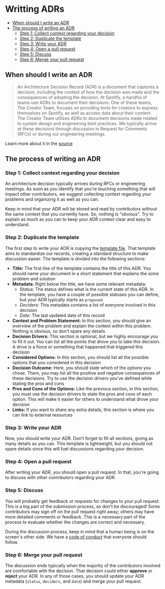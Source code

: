 # Writting ADRs

* [When should I write an ADR](#when-should-i-write-an-adr)
* [The process of writing an ADR](#the-process-of-writing-an-adr)
  * [Step 1: Collect context regarding your decision](#step-1-collect-context-regarding-your-decision)
  * [Step 2: Duplicate the template](#step-2-duplicate-the-template)
  * [Step 3: Write your ADR](#step-3-write-your-adr)
  * [Step 4: Open a pull request](#step-4-open-a-pull-request)
  * [Step 5: Discuss](#step-5-discuss)
  * [Step 6: Merge your pull request](#step-6-merge-your-pull-request)

## When should I write an ADR

> An Architecture Decision Record (ADR) is a document that captures a decision, including the context of how the decision was made and the consequences of adopting the decision. At Spotify, a handful of teams use ADRs to document their decisions. One of these teams, The Creator Team, focuses on providing tools for creators to express themselves on Spotify, as well as access data about their content. The Creator Team utilizes ADRs to document decisions made related to system design and engineering best practices. We typically arrive at these decisions through discussion in Request for Comments (RFCs) or during our engineering meetings.

Learn more about it in the [source][spotify-when-to-write-adr]

## The process of writing an ADR

### Step 1: Collect context regarding your decision

An architecture decision typically arrives during RFCs or engineering meetings. As soon as you identify that you're touching something that will impact other contributors, we suggest collecting context regarding your problems and organizing it as well as you can.

Keep in mind that your ADR will be stored and read by contributors without the same context that you currently have. So, nothing is "obvious". Try to explain as much as you can to keep your ADR context clear and easy to understand.

### Step 2: Duplicate the template

The first step to write your ADR is copying the [template file][adr-template]. That template aims to standardize our records, creating a standard structure to make discussion easier. The template is divided into the following sections:

* **Title:** The first line of the template contains the title of this ADR. You should name your document in a short statement that explains the solve problem and solution
* **Metadata:** Right below the title, we have some relevant metadata:
  * *Status:* The status defines what is the current state of this ADR. In the template, you have a couple of possible statuses you can define, but your ADR typically starts as `proposed.`
  * *Deciders:* This metadata contains a list of everyone involved in this decision
  * *Date:* The last updated date of this record
* **Context and Problem Statement:** In this section, you should give an overview of the problem and explain the context within this problem. Nothing is obvious, so don't spare any details
* **Decision Drivers:** This section is optional, but we highly encourage you to fill it out. You can list all the points that drove you to take this decision. A drive is a force or something that happened that triggered this decision
* **Considered Options:** In this section, you should list all the possible options that you considered in this decision
* **Decision Outcome:** Here, you should state which of the options you chose. Them, you may list all the positive and negative consequences of these decisions. Try to use the decision drivers you've defined while stating the pros and cons
* **Pros and Cons of the Options:** Like the previous section, in this section, you must use the decision drivers to state the pros and cons of each option. This will make it easier for others to understand what drove your decision
* **Links:** If you want to share any extra details, this section is where you can link to external resources

### Step 3: Write your ADR

Now, you should write your ADR. Don't forget to fill all sections, giving as many details as you can. This template is lightweight, but you should not spare details since this will fuel discussions regarding your decision.

### Step 4: Open a pull request

After writing your ADR, you should open a pull request. In that, you're going to discuss with other contributors regarding your ADR.

### Step 5: Discuss

You will probably get feedback or requests for changes to your pull request. This is a big part of the submission process, so don't be discouraged! Some contributors may sign off on the pull request right away; others may have more detailed comments or feedback. This is a necessary part of the process to evaluate whether the changes are correct and necessary.

During the discussion process, keep in mind that a human being is on the screen's other side. We have a [code of conduct][code-of-conduct] that everyone should follow.

### Step 6: Merge your pull request

The discussion ends typically when the majority of the contributors involved are comfortable with the decision. That decision could either **approve** or **reject** your ADR. In any of those cases, you should update your ADR metadata (`status`, `deciders`, and `date`) and merge your pull request.

[spotify-when-to-write-adr]: https://engineering.atspotify.com/2020/04/14/when-should-i-write-an-architecture-decision-record/
[adr-template]: ../adl/TEMPLATE.md
[code-of-conduct]: ../../CODE_OF_CONDUCT.md